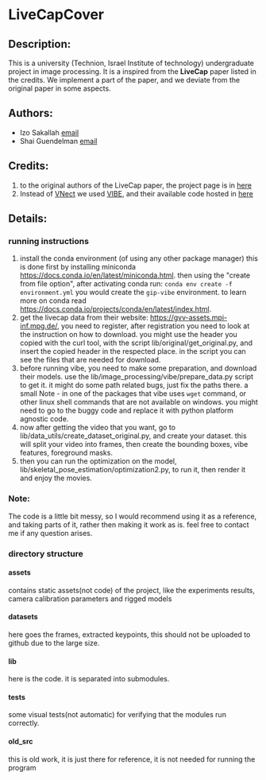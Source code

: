 # LiveCapCover

## Description:
This is a university (Technion, Israel Institute of technology) undergraduate project in image processing.
It is a inspired from the **LiveCap** paper listed in the credits. We implement a part of the paper, and we deviate 
from the original paper in some aspects. 
 
## Authors:
* Izo Sakallah [email](izo.sakallah@gmail.com)
* Shai Guendelman [email](shaigue@gmail.com)

## Credits:
1. to the original authors of the LiveCap paper, the project page is in [here](https://gvv.mpi-inf.mpg.de/projects/LiveCap/)
2. Instead of [VNect](http://gvv.mpi-inf.mpg.de/projects/VNect/) we used [VIBE](https://is.mpg.de/publications/vibe-cvpr-2020), 
and their available code hosted in [here](https://github.com/mkocabas/VIBE)

## Details:

### running instructions

1. install the conda environment (of using any other package manager)
this is done first by installing miniconda https://docs.conda.io/en/latest/miniconda.html.
then using the "create from file option", after activating conda run:
`
conda env create -f environment.yml
`
you would create the `gip-vibe` environment. to learn more on conda read https://docs.conda.io/projects/conda/en/latest/index.html.
2. get the livecap data from their website: https://gvv-assets.mpi-inf.mpg.de/, you need to register,
after registration you need to look at the instruction on how to download.
you might use the header you copied with the curl tool, with the script lib/original/get_original.py,
and insert the copied header in the respected place. in the script you can see the files that are needed for download.
3. before running vibe, you need to make some preparation, and download their models.
use the lib/image_processing/vibe/prepare_data.py script to get it. it might do some path related bugs, 
just fix the paths there.
a small Note - in one of the packages that vibe uses `wget` command, or other linux shell commands that are not available on
windows. you might need to go to the buggy code and replace it with python platform agnostic code.
4. now after getting the video that you want, go to lib/data_utils/create_dataset_original.py, and create your dataset.
this will split your video into frames, then create the bounding boxes, vibe features, foreground masks.
5. then you can run the optimization on the model, lib/skeletal_pose_estimation/optimization2.py, to run it, then render it and enjoy the movies.

### Note:
The code is a little bit messy, so I would recommend using it as a reference, and taking parts of it, rather then making it work as is.
feel free to contact me if any question arises.



### directory structure

#### assets
contains static assets(not code) of the project, like the experiments results, camera calibration parameters and rigged models

#### datasets
here goes the frames, extracted keypoints, this should not be uploaded to github due to the large size.

#### lib
here is the code. it is separated into submodules.

#### tests
some visual tests(not automatic) for verifying that the modules run correctly.

#### old_src
this is old work, it is just there for reference, it is not needed for running the program

